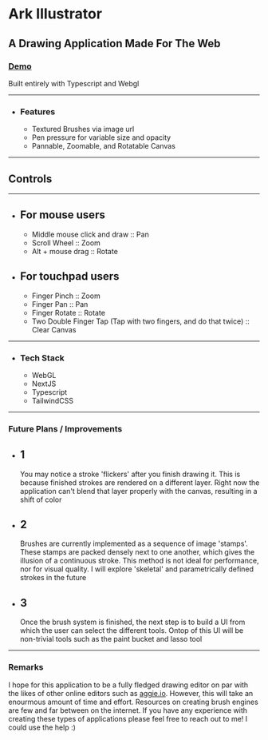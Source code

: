 # Ark Illustrator

## A Drawing Application Made For The Web
### [Demo](https://ark-86ohwib9i-craig-mellors-projects.vercel.app/ )

Built entirely with Typescript and Webgl

---
- ### Features
  - Textured Brushes via image url
  - Pen pressure for variable size and opacity
  - Pannable, Zoomable, and Rotatable Canvas

---
## Controls

---

- For mouse users
  - 
    - Middle mouse click and draw :: Pan 
    - Scroll Wheel :: Zoom
    - Alt + mouse drag :: Rotate
- For touchpad users
  -
    - Finger Pinch :: Zoom
    - Finger Pan :: Pan
    - Finger Rotate :: Rotate
    - Two Double Finger Tap (Tap with two fingers, and do that twice) :: Clear Canvas 

---
- ### Tech Stack
    - WebGL
    - NextJS
    - Typescript
    - TailwindCSS

---
### Future Plans / Improvements

 - 1
   -
      You may notice a stroke 'flickers' after you finish drawing it. This is because 
      finished strokes are rendered on a different layer. Right now the application can't
      blend that layer properly with the canvas, resulting in a shift of color
   
 - 2
   -  
      Brushes are currently implemented as a sequence of image 'stamps'.
      These stamps are packed densely next to one another, which gives the
      illusion of a continuous stroke. This method is not ideal for performance,
      nor for visual quality. I will explore 'skeletal' and parametrically defined
      strokes in the future
      
 - 3
   -  
      Once the brush system is finished, the next step is to build a UI
      from which the user can select the different tools. Ontop of this
      UI will be non-trivial tools such as the paint bucket and lasso
      tool

---
### Remarks

I hope for this application to be a fully fledged drawing editor on par with the likes
of other online editors such as [aggie.io](https://aggie.io/). However, this will take
an enourmous amount of time and effort. Resources on creating brush engines are few 
and far between on the internet. If you have any experience with creating these types
of applications please feel free to reach out to me! I could use the help :)
